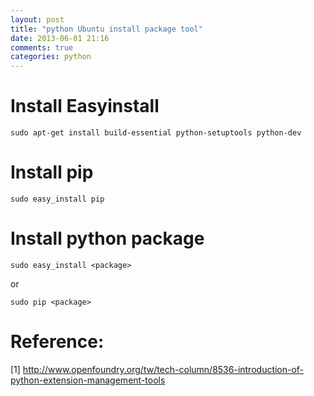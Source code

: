```yaml
---
layout: post
title: "python Ubuntu install package tool"
date: 2013-06-01 21:16
comments: true
categories: python
---
```


# Install Easyinstall

    sudo apt-get install build-essential python-setuptools python-dev  

# Install pip

    sudo easy_install pip

# Install python package

    sudo easy_install <package>  

or  

    sudo pip <package>

# Reference:  
[1] http://www.openfoundry.org/tw/tech-column/8536-introduction-of-python-extension-management-tools
